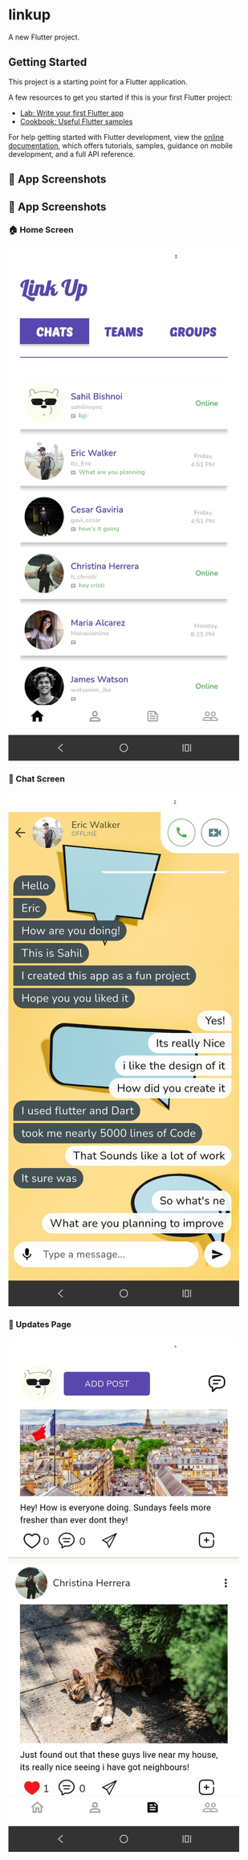 # linkup

A new Flutter project.

## Getting Started

This project is a starting point for a Flutter application.

A few resources to get you started if this is your first Flutter project:

- [Lab: Write your first Flutter app](https://docs.flutter.dev/get-started/codelab)
- [Cookbook: Useful Flutter samples](https://docs.flutter.dev/cookbook)

For help getting started with Flutter development, view the
[online documentation](https://docs.flutter.dev/), which offers tutorials,
samples, guidance on mobile development, and a full API reference.
## 📸 App Screenshots

## 📸 App Screenshots

### 🏠 Home Screen  
![Home](images/WhatsApp%20Image%202025-06-23%20at%2023.06.28_a99417b6.jpg)

### 💬 Chat Screen  
![Chat](images/WhatsApp%20Image%202025-06-23%20at%2023.06.34_a3b27805.jpg)

### 🔗 Updates Page  
![Updates](images/WhatsApp%20Image%202025-06-23%20at%2023.06.35_e5c671f9.jpg)


